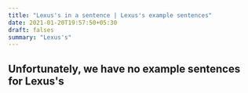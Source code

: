 ```yaml
---
title: "Lexus's in a sentence | Lexus's example sentences"
date: 2021-01-20T19:57:50+05:30
draft: falses
summary: "Lexus's"
---
```

## Unfortunately, we have no example sentences for Lexus's                 
